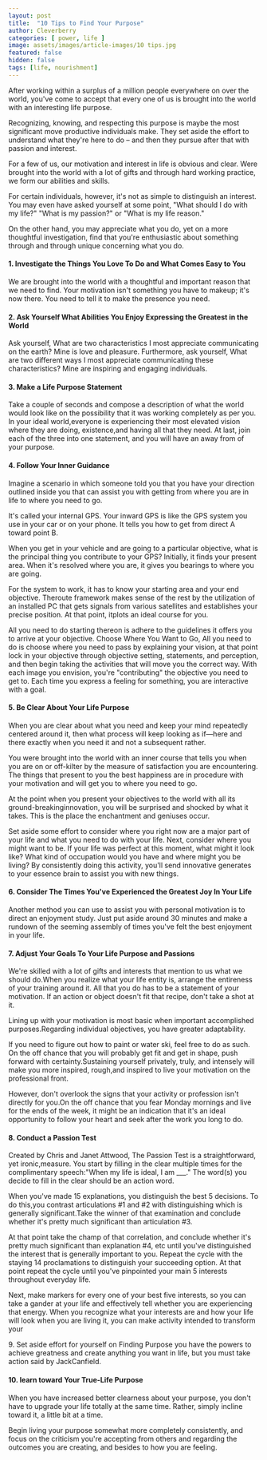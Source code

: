 ```yaml
---
layout: post
title:  "10 Tips to Find Your Purpose"
author: Cleverberry
categories: [ power, life ]
image: assets/images/article-images/10 tips.jpg
featured: false
hidden: false
tags: [life, nourishment]
---
```


<p>After working within a surplus of a million people everywhere on over the world, you've come to accept that every one of us is brought into the world with an interesting life purpose. </p>
 
<p>Recognizing, knowing, and respecting this purpose is maybe the most significant move productive individuals make. They set aside the effort to understand what they're here to do – and then they pursue after that with passion and interest. </p>
 
<P>For a few of us, our motivation and interest in life is obvious and clear. Were brought into the world with a lot of gifts and through hard working practice, we form our abilities and skills.</P>
 
<p>For certain individuals, however, it's not as simple to distinguish an interest. You may even have asked yourself at some point, "What should I do with my life?" "What is my passion?" or "What is my life reason."</p>
 
<p>On the other hand, you may appreciate what you do, yet on a more thoughtful investigation, find that you're enthusiastic about something through and through unique concerning what you do.</p>
 
<h4>1. Investigate the Things You Love To Do and What Comes Easy to You </h4>
<p>We are brought into the world with a thoughtful and important reason that we need to find. Your motivation isn't something you have to makeup; it's now there. You need to tell it to make the presence you need.</p>
 
<h4>2. Ask Yourself What Abilities You Enjoy Expressing the Greatest in the World </h4>
<p>Ask yourself, What are two characteristics I most appreciate communicating on the earth? Mine is love and pleasure. Furthermore, ask yourself, What are two different ways I most appreciate communicating these characteristics? Mine are inspiring and engaging individuals. </p>
 
<h4>3. Make a Life Purpose Statement </h4>
<p>Take a couple of seconds and compose a description of what the world would look like on the possibility that it was working completely as per you. In your ideal world,everyone is experiencing their most elevated vision where they are doing, existence,and having all that they need. At last, join each of the three into one statement, and you will have an away from of your purpose.</p>
 
<h4>4. Follow Your Inner Guidance</h4>
<p>Imagine a scenario in which someone told you that you have your direction outlined inside you that can assist you with getting from where you are in life to where you need to go. </p>
<p>It's called your internal GPS. Your inward GPS is like the GPS system you use in your car or on your phone. It tells you how to get from direct A toward point B.</p>
<p>When you get in your vehicle and are going to a particular objective, what is the principal thing you contribute to your GPS? Initially, it finds your present area. When it's resolved where you are, it gives you bearings to where you are going. </p>
<p>For the system to work, it has to know your starting area and your end objective. Theroute framework makes sense of the rest by the utilization of an installed PC that gets signals from various satellites and establishes your precise position. At that point, itplots an ideal course for you. </p>
<p>All you need to do starting thereon is adhere to the guidelines it offers you to arrive at your objective. Choose Where You Want to Go, All you need to do is choose where you need to pass by explaining your vision, at that point lock in your objective through objective setting, statements, and perception, and then begin taking the activities that will move you the correct way. With each image you envision, you're "contributing" the objective you need to get to. Each time you express a feeling for something, you are interactive with a goal.</p>
 
<h4>5. Be Clear About Your Life Purpose </h4>
<p>When you are clear about what you need and keep your mind repeatedly centered around it, then what process will keep looking as if—here and there exactly when you need it and not a subsequent rather. </p>
<p>You were brought into the world with an inner course that tells you when you are on or off-kilter by the measure of satisfaction you are encountering. The things that present to you the best happiness are in procedure with your motivation and will get you to where you need to go. </p>
<p>At the point when you present your objectives to the world with all its ground-breakinginnovation, you will be surprised and shocked by what it takes. This is the place the enchantment and geniuses occur. </p>
<p>Set aside some effort to consider where you right now are a major part of your life and what you need to do with your life. Next, consider where you might want to be. If your life was perfect at this moment, what might it look like? What kind of occupation would you have and where might you be living? By consistently doing this activity, you'll send innovative generates to your essence brain to assist you with new things.</p>
 
<h4>6. Consider The Times You've Experienced the Greatest Joy In Your Life </h4>
<p>Another method you can use to assist you with personal motivation is to direct an enjoyment study. Just put aside around 30 minutes and make a rundown of the seeming assembly of times you've felt the best enjoyment in your life.</p>
 
<h4>7. Adjust Your Goals To Your Life Purpose and Passions </h4>
<p>We're skilled with a lot of gifts and interests that mention to us what we should do.When you realize what your life entity is, arrange the entireness of your training around it. All that you do has to be a statement of your motivation. If an action or object doesn't fit that recipe, don't take a shot at it.</p>
<p>Lining up with your motivation is most basic when important accomplished purposes.Regarding individual objectives, you have greater adaptability. </p>
<p>If you need to figure out how to paint or water ski, feel free to do as such. On the off chance that you will probably get fit and get in shape, push forward with certainty.Sustaining yourself privately, truly, and intensely will make you more inspired, rough,and inspired to live your motivation on the professional front.</p>
<p>However, don't overlook the signs that your activity or profession isn't directly for you.On the off chance that you fear Monday mornings and live for the ends of the week, it might be an indication that it's an ideal opportunity to follow your heart and seek after the work you long to do.</p>
 
<h4>8. Conduct  a Passion Test </h4>
<p>Created by Chris and Janet Attwood, The Passion Test is a straightforward, yet ironic,measure. You start by filling in the clear multiple times for the complimentary speech:"When my life is ideal, I am ___." The word(s) you decide to fill in the clear should be an action word.</p>
<p>When you've made 15 explanations, you distinguish the best 5 decisions. To do this,you contrast articulations #1 and #2 with distinguishing which is generally significant.Take the winner of that examination and conclude whether it's pretty much significant than articulation #3.</p>
<p>At that point take the champ of that correlation, and conclude whether it's pretty much significant  than   explanation   #4,   etc  until   you've   distinguished   the   interest  that  is generally important to you. Repeat the cycle with the staying 14 proclamations to distinguish your succeeding option. At that point repeat the cycle until you've pinpointed your main 5 interests throughout everyday life. </p>
<p>Next, make markers for every one of your best five interests, so you can take a gander at your life and effectively tell whether you are experiencing that energy. When you recognize what your interests are and how your life will look when you are living it, you can make activity intended to transform your</p>
 
<p>9. Set aside effort for yourself on Finding Purpose you have the powers to achieve greatness and create anything you want in life, but you must take action said by JackCanfield.</p>
<h4>10. learn toward Your True-Life Purpose </h4>
<p>When you have increased better clearness about your purpose, you don't have to upgrade your life totally at the same time. Rather, simply incline toward it, a little bit at a time.</p>
<p>Begin living your purpose somewhat more completely consistently, and focus on the criticism you're accepting from others and regarding the outcomes you are creating, and besides to how you are feeling.</p>
